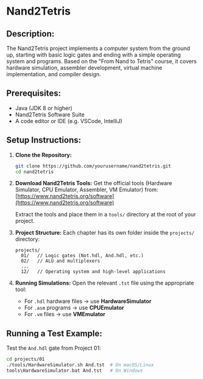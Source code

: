 # **Nand2Tetris**
## **Description:**
The Nand2Tetris project implements a computer system from the ground up, starting with basic logic gates and ending with a simple operating system and programs. Based on the "From Nand to Tetris" course, it covers hardware simulation, assembler development, virtual machine implementation, and compiler design.

## **Prerequisites:**
- Java (JDK 8 or higher)
- Nand2Tetris Software Suite
- A code editor or IDE (e.g. VSCode, IntelliJ)

## **Setup Instructions:**

1. **Clone the Repository:**
    ```bash
    git clone https://github.com/yourusername/nand2tetris.git
    cd nand2tetris
    ```

2. **Download Nand2Tetris Tools:**
    Get the official tools (Hardware Simulator, CPU Emulator, Assembler, VM Emulator) from:
    [https://www.nand2tetris.org/software](https://www.nand2tetris.org/software)

    Extract the tools and place them in a `tools/` directory at the root of your project.

3. **Project Structure:**
    Each chapter has its own folder inside the `projects/` directory:
    ```
    projects/
      01/   // Logic gates (Not.hdl, And.hdl, etc.)
      02/   // ALU and multiplexers
      ...
      12/   // Operating system and high-level applications
    ```

4. **Running Simulations:**
    Open the relevant `.tst` file using the appropriate tool:
    - For `.hdl` hardware files → use **HardwareSimulator**
    - For `.asm` programs → use **CPUEmulator**
    - For `.vm` files → use **VMEmulator**

## **Running a Test Example:**

Test the `And.hdl` gate from Project 01:
```bash
cd projects/01
./tools/HardwareSimulator.sh And.tst  # On macOS/Linux
tools\HardwareSimulator.bat And.tst   # On Windows
